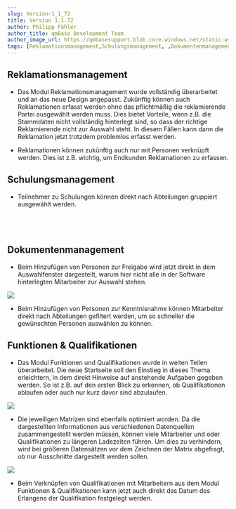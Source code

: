 ```yaml
---
slug: Version-1_1_72
title: Version 1.1.72
author: Philipp Pähler
author_title: qmBase Development Team
author_image_url: https://qmbasesupport.blob.core.windows.net/static-assets/img/persons/paehler_round.png
tags: [Reklamationsmanagement,Schulungsmanagement, ,Dokumentenmanagement,Funktionen & Qualifikationen, Changelog]
---
```

## Reklamationsmanagement

*   Das Modul Reklamationsmanagement wurde vollständig überarbeitet und an das neue Design angepasst. Zukünftig können auch Reklamationen erfasst werden ohne das pflichtmäßig die reklamierende Partei ausgewählt werden muss. Dies bietet Vorteile, wenn z.B. die Stammdaten nicht vollständig hinterlegt sind, so dass der richtige Reklamierende nicht zur Auswahl steht. In diesem Fällen kann dann die Reklamation jetzt trotzdem problemlos erfasst werden.

*   Reklamationen können zukünftig auch nur mit Personen verknüpft werden. Dies ist z.B. wichtig, um Endkunden Reklamationen zu erfassen.

## Schulungsmanagement

*   Teilnehmer zu Schulungen können direkt nach Abteilungen gruppiert ausgewählt werden.

##  

## Dokumentenmanagement

*   Beim Hinzufügen von Personen zur Freigabe wird jetzt direkt in dem Auswahlfenster dargestellt, warum hier nicht alle in der Software hinterlegten Mitarbeiter zur Auswahl stehen.

![](https://caqadmin.blob.core.windows.net/releasenotes/57-images/Approver.png)

*   Beim Hinzufügen von Personen zur Kenntnisnahme können Mitarbeiter direkt nach Abteilungen gefiltert werden, um so schneller die gewünschten Personen auswählen zu können.

## Funktionen & Qualifikationen

*   Das Modul Funktionen und Qualifikationen wurde in weiten Teilen überarbeitet. Die neue Startseite soll den Einstieg in dieses Thema erleichtern, in dem direkt Hinweise auf anstehende Aufgaben gegeben werden. So ist z.B. auf den ersten Blick zu erkennen, ob Qualifikationen ablaufen oder auch nur kurz davor sind abzulaufen.

![](https://caqadmin.blob.core.windows.net/releasenotes/57-images/Q_Matrix_home.png)

*   Die jeweiligen Matrizen sind ebenfalls optimiert worden. Da die dargestellten Informationen aus verschiedenen Datenquellen zusammengestellt werden müssen, können viele Mitarbeiter und oder Qualifikationen zu längeren Ladezeiten führen. Um dies zu verhindern, wird bei größeren Datensätzen vor dem Zeichnen der Matrix abgefragt, ob nur Ausschnitte dargestellt werden sollen.

![](https://caqadmin.blob.core.windows.net/releasenotes/57-images/CompanyFunctionsMatrix.png)

*   Beim Verknüpfen von Qualifikationen mit Mitarbeitern aus dem Modul Funktionen & Qualifikationen kann jetzt auch direkt das Datum des Erlangens der Qualifikation festgelegt werden.